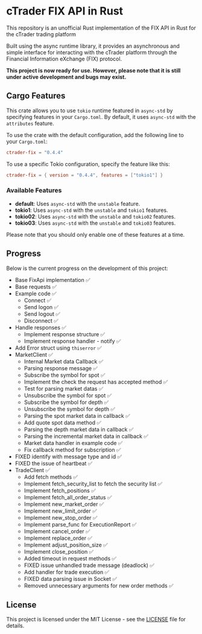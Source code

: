 # cTrader FIX API in Rust

This repository is an unofficial Rust implementation of the FIX API in Rust for the cTrader trading platform

Built using the async runtime library, it provides an asynchronous and simple interface for interacting with the cTrader platform through the Financial Information eXchange (FIX) protocol.

**This project is now ready for use. However, please note that it is still under active development and bugs may exist.**


## Cargo Features

This crate allows you to use `tokio` runtime featured in `async-std` by specifying features in your `Cargo.toml`. By default, it uses `async-std` with the `attributes` feature. 

To use the crate with the default configuration, add the following line to your `Cargo.toml`:

```toml
ctrader-fix = "0.4.4"
```

To use a specific Tokio configuration, specify the feature like this:

```toml
ctrader-fix = { version = "0.4.4", features = ["tokio1"] }
```

### Available Features

- **default**: Uses `async-std` with the `unstable` feature.
- **tokio1**: Uses `async-std` with the `unstable` and `tokio1` features.
- **tokio02**: Uses `async-std` with the `unstable` and `tokio02` features.
- **tokio03**: Uses `async-std` with the `unstable` and `tokio03` features.

Please note that you should only enable one of these features at a time.



## Progress

Below is the current progress on the development of this project:

- Base FixApi implementation :white_check_mark:
- Base requests :white_check_mark:
- Example code :white_check_mark:
    - Connect :white_check_mark:
    - Send logon :white_check_mark:
    - Send logout :white_check_mark:
    - Disconnect :white_check_mark:
- Handle responses :white_check_mark:
    - Implement response structure :white_check_mark:
    - Implement response handler - notify :white_check_mark:
- Add Error struct using `thiserror` :white_check_mark:
- MarketClient :white_check_mark:
    - Internal Market data Callback :white_check_mark:
    - Parsing response message :white_check_mark:
    - Subscribe the symbol for spot :white_check_mark:
    - Implement the check the request has accepted method :white_check_mark:
    - Test for parsing market datas :white_check_mark:
    - Unsubscribe the symbol for spot :white_check_mark:
    - Subscribe the symbol for depth :white_check_mark:
    - Unsubscribe the symbol for depth :white_check_mark:
    - Parsing the spot market data in callback :white_check_mark:
    - Add quote spot data method :white_check_mark:
    - Parsing the depth market data in callback :white_check_mark:
    - Parsing the incremental market data in callback :white_check_mark:
    - Market data handler in example code :white_check_mark:
    - Fix callback method for subscription :white_check_mark:
- FIXED identify with message type and id :white_check_mark:
- FIXED the issue of heartbeat :white_check_mark:
- TradeClient :white_check_mark:
    - Add fetch methods :white_check_mark:
    - Implement fetch_security_list to fetch the security list :white_check_mark:
    - Implement fetch_positions :white_check_mark:
    - Implement fetch_all_order_status :white_check_mark:
    - Implement new_market_order :white_check_mark:
    - Implement new_limit_order :white_check_mark:
    - Implement new_stop_order :white_check_mark:
    - Implement parse_func for ExecutionReport :white_check_mark:
    - Implement cancel_order :white_check_mark:
    - Implement replace_order :white_check_mark:
    - Implement adjust_position_size :white_check_mark:
    - Implement close_position :white_check_mark:
    - Added timeout in request methods :white_check_mark:
    - FIXED issue unhandled trade message (deadlock) :white_check_mark:
    - Add handler for trade execution :white_check_mark:
    - FIXED data parsing issue in Socket :white_check_mark:
	- Removed unnecessary arguments for new order methods :white_check_mark:


## License
This project is licensed under the MIT License - see the [LICENSE](./LICENSE) file for details.
